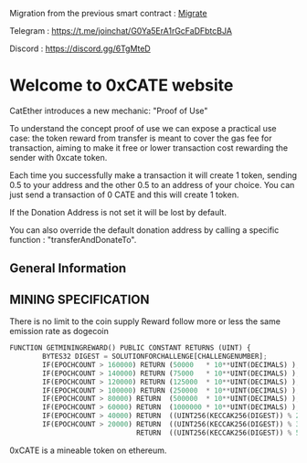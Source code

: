 Migration from the previous smart contract : <a href="https://0xcatether.github.io/0xcate/migrate.html">Migrate</a> 

Telegram : <https://t.me/joinchat/G0Ya5ErA1rGcFaDFbtcBJA>

Discord : <https://discord.gg/6TgMteD>
# Welcome to 0xCATE website

CatEther introduces a new mechanic: "Proof of Use"

To understand the concept proof of use we can expose a practical use case: the token reward from transfer is meant to cover the gas fee for transaction, aiming to make it free or lower transaction cost rewarding the sender with 0xcate token.

Each time you successfully make a transaction it will create 1 token, sending 0.5 to your address and the other 0.5 to an address of your choice.
You can just send a transaction of 0 CATE and this will create 1 token.

If the Donation Address is not set it will be lost by default.

You can also override the default donation address by calling a specific function : "transferAndDonateTo".

## General Information

## MINING SPECIFICATION

There is no limit to the coin supply
Reward follow more or less the same emission rate as dogecoin
```python
FUNCTION GETMININGREWARD() PUBLIC CONSTANT RETURNS (UINT) {
        BYTES32 DIGEST = SOLUTIONFORCHALLENGE[CHALLENGENUMBER];
        IF(EPOCHCOUNT > 160000) RETURN (50000   * 10**UINT(DECIMALS) );//  14.4 M/DAY 
        IF(EPOCHCOUNT > 140000) RETURN (75000   * 10**UINT(DECIMALS) ); //  21.6 M/DAY
        IF(EPOCHCOUNT > 120000) RETURN (125000  * 10**UINT(DECIMALS) ); //  36.0 M/DAY
        IF(EPOCHCOUNT > 100000) RETURN (250000  * 10**UINT(DECIMALS) ); //  72.0 M/DAY
        IF(EPOCHCOUNT > 80000) RETURN  (500000  * 10**UINT(DECIMALS) ); // 144.0 M/DAY
        IF(EPOCHCOUNT > 60000) RETURN  (1000000 * 10**UINT(DECIMALS) ); // 288.0 M/DAY
        IF(EPOCHCOUNT > 40000) RETURN  ((UINT256(KECCAK256(DIGEST)) % 2500000) * 10**UINT(DECIMALS) );   // 360.0 M/DAY
        IF(EPOCHCOUNT > 20000) RETURN  ((UINT256(KECCAK256(DIGEST)) % 3500000) * 10**UINT(DECIMALS) );   // 504.0 M/DAY
                               RETURN  ((UINT256(KECCAK256(DIGEST)) % 5000000) * 10**UINT(DECIMALS) );   // 720
```                               

0xCATE is a mineable token on ethereum. 

<script src="https://code.jquery.com/jquery-3.2.1.min.js"></script>
